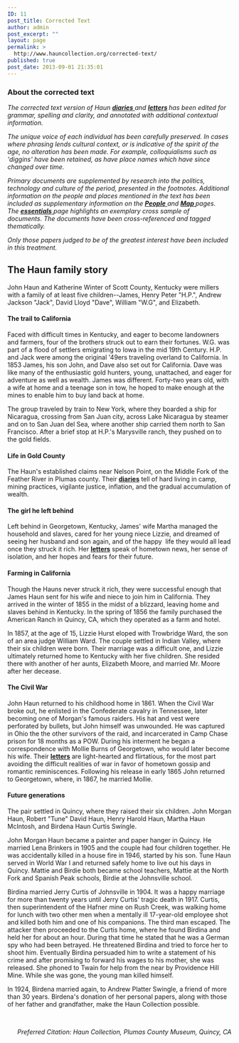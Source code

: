 ```yaml
---
ID: 11
post_title: Corrected Text
author: admin
post_excerpt: ""
layout: page
permalink: >
  http://www.hauncollection.org/corrected-text/
published: true
post_date: 2013-09-01 21:35:01
---
```

<h3>About the corrected text</h3>
<em>The corrected text version of Haun <a title="Diaries" href="http://www.hauncollection.org/version-3/version-iii-series-i/" target="_blank" rel="noopener noreferrer"><strong>diaries</strong> </a>and <strong><a title="Letters" href="http://www.hauncollection.org/version-3/version-iii-series-ii/" target="_blank" rel="noopener noreferrer">letters</a> </strong>has been edited for grammar, spelling and clarity, and annotated with additional contextual information. </em>

<em>The unique voice of each individual has been carefully preserved. In cases where phrasing lends cultural context, or is indicative of the spirit of the age, no alteration has been made. For example, colloquialisms such as 'diggins' have been retained, as have place names which have since changed over time.</em>

<em>Primary documents are supplemented by research into the politics, technology and culture of the period, presented in the footnotes. Additional information on the people and places mentioned in the text has been included as supplementary information on the <a title="People" href="http://www.hauncollection.org/version-3/list-of-people/" target="_blank" rel="noopener noreferrer"><strong>People</strong> </a>and <strong><a title="Map" href="http://www.hauncollection.org/version-3/map/" target="_blank" rel="noopener noreferrer">Map </a></strong>pages. The <a title="Essentials" href="http://www.hauncollection.org/version-3/essentials/" target="_blank" rel="noopener noreferrer"><strong>essentials</strong> </a>page highlights an exemplary cross sample of documents. The documents have been cross-referenced and tagged thematically. </em>

<em>Only those papers judged to be of the greatest interest have been included in this treatment.</em>
<h2>The Haun family story</h2>
John Haun and Katherine Winter of Scott County, Kentucky were millers with a family of at least five children--James, Henry Peter "H.P.", Andrew Jackson "Jack", David Lloyd "Dave", William "W.G", and Elizabeth.
<h4>The trail to California</h4>
Faced with difficult times in Kentucky, and eager to become landowners and farmers, four of the brothers struck out to earn their fortunes. W.G. was part of a flood of settlers emigrating to Iowa in the mid 19th Century. H.P. and Jack were among the original '49ers traveling overland to California. In 1853 James, his son John, and Dave also set out for California. Dave was like many of the enthusiastic gold hunters, young, unattached, and eager for adventure as well as wealth. James was different. Forty-two years old, with a wife at home and a teenage son in tow, he hoped to make enough at the mines to enable him to buy land back at home.

The group traveled by train to New York, where they boarded a ship for Nicaragua, crossing from San Juan city, across Lake Nicaragua by steamer and on to San Juan del Sea, where another ship carried them north to San Francisco. After a brief stop at H.P.'s Marysville ranch, they pushed on to the gold fields.
<h4>Life in Gold County</h4>
The Haun's established claims near Nelson Point, on the Middle Fork of the Feather River in Plumas county. Their <strong><a title="Diaries" href="http://www.hauncollection.org/version-3/version-iii-series-i/" target="_blank" rel="noopener noreferrer">diaries</a></strong> tell of hard living in camp, mining practices, vigilante justice, inflation, and the gradual accumulation of wealth.
<h4>The girl he left behind</h4>
Left behind in Georgetown, Kentucky, James' wife Martha managed the household and slaves, cared for her young niece Lizzie, and dreamed of seeing her husband and son again, and of the happy  life they would all lead once they struck it rich. Her <strong><a title="Letters" href="http://www.hauncollection.org/version-3/version-iii-series-ii/" target="_blank" rel="noopener noreferrer">letters</a></strong> speak of hometown news, her sense of isolation, and her hopes and fears for their future.
<h4>Farming in California</h4>
Though the Hauns never struck it rich, they were successful enough that James Haun sent for his wife and niece to join him in California. They arrived in the winter of 1855 in the midst of a blizzard, leaving home and slaves behind in Kentucky. In the spring of 1856 the family purchased the American Ranch in Quincy, CA, which they operated as a farm and hotel.

In 1857, at the age of 15, Lizzie Hurst eloped with Trowbridge Ward, the son of an area judge William Ward. The couple settled in Indian Valley, where their six children were born. Their marriage was a difficult one, and Lizzie ultimately returned home to Kentucky with her five children. She resided there with another of her aunts, Elizabeth Moore, and married Mr. Moore after her decease.
<h4>The Civil War</h4>
John Haun returned to his childhood home in 1861. When the Civil War broke out, he enlisted in the Confederate cavalry in Tennessee, later becoming one of Morgan's famous raiders. His hat and vest were perforated by bullets, but John himself was unwounded. He was captured in Ohio the the other survivors of the raid, and incarcerated in Camp Chase prison for 18 months as a POW. During his interment he began a correspondence with Mollie Burns of Georgetown, who would later become his wife. Their <strong><a title="Letters" href="http://www.hauncollection.org/version-3/version-iii-series-ii/#civil%20war" target="_blank" rel="noopener noreferrer">letters</a></strong> are light-hearted and flirtatious, for the most part avoiding the difficult realities of war in favor of hometown gossip and romantic reminiscences. Following his release in early 1865 John returned to Georgetown, where, in 1867, he married Mollie.
<h4>Future generations</h4>
The pair settled in Quincy, where they raised their six children. John Morgan Haun, Robert "Tune" David Haun, Henry Harold Haun, Martha Haun McIntosh, and Birdena Haun Curtis Swingle.

John Morgan Haun became a painter and paper hanger in Quincy. He married Lena Brinkers in 1905 and the couple had four children together. He was accidentally killed in a house fire in 1946, started by his son. Tune Haun served in World War I and returned safely home to live out his days in Quincy. Mattie and Birdie both became school teachers, Mattie at the North Fork and Spanish Peak schools, Birdie at the Johnsville school.

Birdina married Jerry Curtis of Johnsville in 1904. It was a happy marriage for more than twenty years until Jerry Curtis' tragic death in 1917. Curtis, then superintendent of the Hafner mine on Rush Creek, was walking home for lunch with two other men when a mentally ill 17-year-old employee shot and killed both him and one of his companions. The third man escaped. The attacker then proceeded to the Curtis home, where he found Birdina and held her for about an hour. During that time he stated that he was a German spy who had been betrayed. He threatened Birdina and tried to force her to shoot him. Eventually Birdina persuaded him to write a statement of his crime and after promising to forward his wages to his mother, she was released. She phoned to Twain for help from the near by Providence Hill Mine. While she was gone, the young man killed himself.

In 1924, Birdena married again, to Andrew Platter Swingle, a friend of more than 30 years. Birdena's donation of her personal papers, along with those of her father and grandfather, make the Haun Collection possible.

&nbsp;
<p style="text-align: right;"><em> Preferred Citation: Haun Collection, Plumas County Museum, Quincy, CA</em></p>